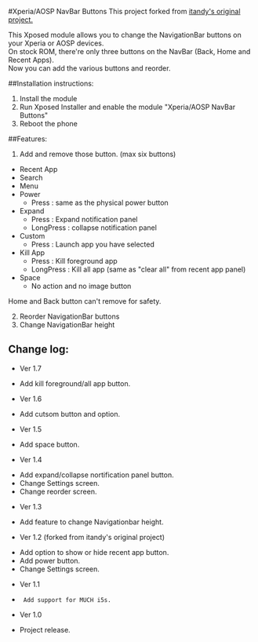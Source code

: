 #Xperia/AOSP NavBar Buttons
This project forked from [itandy's original project.](https://github.com/itandy/XperiaAOSPNavBarButtons "itandy/XperiaAOSPNavBarButtons")

This Xposed module allows you to change the NavigationBar buttons on your Xperia or AOSP devices.  
On stock ROM, there're only three buttons on the NavBar (Back, Home and Recent Apps).  
Now you can add the various buttons and reorder.

##Installation instructions:
1. Install the module
2. Run Xposed Installer and enable the module "Xperia/AOSP NavBar Buttons"
3. Reboot the phone

##Features:
1. Add and remove those button. (max six buttons)  
 - Recent App
 - Search
 - Menu
 - Power
     * Press : same as the physical power button
 - Expand
     * Press : Expand notification panel
     * LongPress : collapse notification panel
 - Custom
     * Press : Launch app you have selected
 - Kill App
     * Press : Kill foreground app  
     * LongPress : Kill all app (same as "clear all" from recent app panel)  
 - Space
     * No action and no image button

Home and Back button can't remove for safety.

2. Reorder NavigationBar buttons
3. Change NavigationBar height

## Change log:
* Ver 1.7
 - Add kill foreground/all app button.
* Ver 1.6
 - Add cutsom button and option.
* Ver 1.5
 - Add space button.
* Ver 1.4
 - Add expand/collapse nortification panel button.
 - Change Settings screen.
 - Change reorder screen.
* Ver 1.3
 - Add feature to change Navigationbar height.
* Ver 1.2 (forked from itandy's original project)
 - Add option to show or hide recent app button.
 - Add power button.
 - Change Settings screen.
* Ver 1.1
 -  	Add support for MUCH i5s.
* Ver 1.0
 - Project release.
